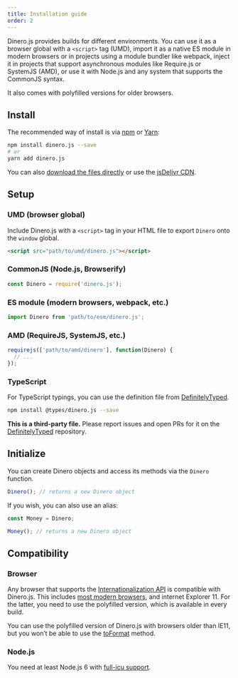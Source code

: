 ```yaml
---
title: Installation guide
order: 2
---
```


Dinero.js provides builds for different environments. You can use it as a
browser global with a `<script>` tag (UMD), import it as a native ES module in
modern browsers or in projects using a module bundler like webpack, inject it in
projects that support asynchronous modules like Require.js or SystemJS (AMD), or
use it with Node.js and any system that supports the CommonJS syntax.

It also comes with polyfilled versions for older browsers.

## Install

The recommended way of install is via [npm][npm] or [Yarn][yarn]:

```bash
npm install dinero.js --save
# or
yarn add dinero.js
```

You can also [download the files directly][jsdelivr:landing] or use the
[jsDelivr CDN][jsdelivr:cdn].

## Setup

### UMD (browser global)

Include Dinero.js with a `<script>` tag in your HTML file to export `Dinero`
onto the `window` global.

```html
<script src="path/to/umd/dinero.js"></script>
```

### CommonJS (Node.js, Browserify)

```js
const Dinero = require('dinero.js');
```

### ES module (modern browsers, webpack, etc.)

```js
import Dinero from 'path/to/esm/dinero.js';
```

### AMD (RequireJS, SystemJS, etc.)

```js
requirejs(['path/to/amd/dinero'], function(Dinero) {
  // ...
});
```

### TypeScript

For TypeScript typings, you can use the definition file from
[DefinitelyTyped][definitelytyped].

```sh
npm install @types/dinero.js --save
```

**This is a third-party file.** Please report issues and open PRs for it on the
[DefinitelyTyped][definitelytyped] repository.

## Initialize

You can create Dinero objects and access its methods via the `Dinero` function.

```js
Dinero(); // returns a new Dinero object
```

If you wish, you can also use an alias:

```js
const Money = Dinero;

Money(); // returns a new Dinero object
```

## Compatibility

### Browser

Any browser that supports the [Internationalization API][mdn:intl] is compatible
with Dinero.js. This includes [most modern browsers][caniuse:intl], and internet
Explorer 11. For the latter, you need to use the polyfilled version, which is
available in every build.

You can use the polyfilled version of Dinero.js with browsers older than IE11,
but you won’t be able to use the [toFormat][dinero:to-format] method.

### Node.js

You need at least Node.js 6 with [full-icu support][node:full-icu].

[npm]: https://www.npmjs.com
[yarn]: https://yarnpkg.com
[jsdelivr:landing]: https://www.jsdelivr.com/package/npm/dinero.js
[jsdelivr:cdn]: https://cdn.jsdelivr.net/npm/dinero.js/build
[mdn:intl]:
  https://developer.mozilla.org/en-US/docs/Web/JavaScript/Reference/Global_Objects/Intl
[caniuse:intl]: https://caniuse.com/#feat=internationalization
[dinero:to-format]: /api/transformation-and-formatting/to-format/
[node:full-icu]:
  https://nodejs.org/api/intl.html#intl_embed_the_entire_icu_full_icu
[definitelytyped]: https://github.com/DefinitelyTyped/DefinitelyTyped
